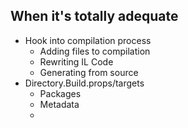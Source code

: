 ## When it's totally adequate
- Hook into compilation process
    - Adding files to compilation
    - Rewriting IL Code
    - Generating from source
- Directory.Build.props/targets
    - Packages
    - Metadata
    - 
